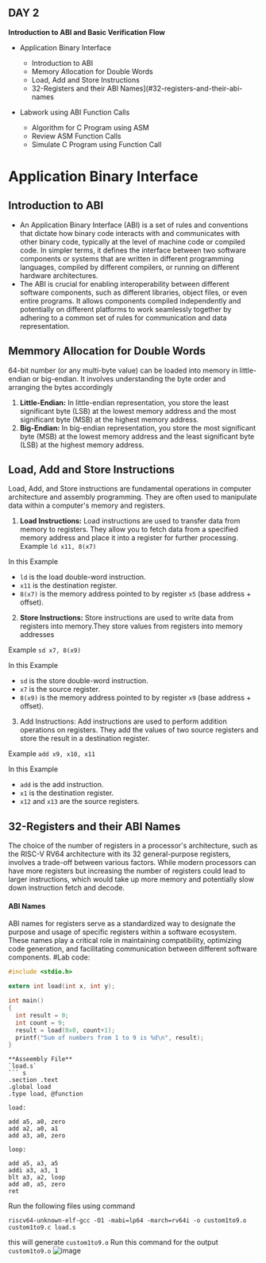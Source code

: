 ## DAY 2 
**Introduction to ABI and Basic Verification Flow**
+ Application Binary Interface
  - Introduction to ABI
  - Memory Allocation for Double Words
  - Load, Add and Store Instructions
  - 32-Registers and their ABI Names](#32-registers-and-their-abi-names

+ Labwork using ABI Function Calls
  - Algorithm for C Program using ASM
  - Review ASM Function Calls
  - Simulate C Program using Function Call
    
# Application Binary Interface
## Introduction to ABI
+ An Application Binary Interface (ABI) is a set of rules and conventions that dictate how binary code interacts with and communicates with other binary code, typically at the level of machine code or compiled code. In simpler terms, it defines the interface between two software components or systems that are written in different programming languages, compiled by different compilers, or running on different hardware architectures.
+ The ABI is crucial for enabling interoperability between different software components, such as different libraries, object files, or even entire programs. It allows components compiled independently and potentially on different platforms to work seamlessly together by adhering to a common set of rules for communication and data representation.
## Memmory Allocation for Double Words
64-bit number (or any multi-byte value) can be loaded into memory in little-endian or big-endian. It involves understanding the byte order and arranging the bytes accordingly
1. **Little-Endian:**
In little-endian representation, you store the least significant byte (LSB) at the lowest memory address and the most significant byte (MSB) at the highest memory address.
2. **Big-Endian:**
In big-endian representation, you store the most significant byte (MSB) at the lowest memory address and the least significant byte (LSB) at the highest memory address.
## Load, Add and Store Instructions
Load, Add, and Store instructions are fundamental operations in computer architecture and assembly programming. They are often used to manipulate data within a computer's memory and registers.
1. **Load Instructions:**
Load instructions are used to transfer data from memory to registers. They allow you to fetch data from a specified memory address and place it into a register for further processing.
Example `ld x11, 8(x7)`

In this Example
- `ld` is the load double-word instruction.
- `x11` is the destination register.
- `8(x7)` is the memory address pointed to by register `x5` (base address + offset).
2. **Store Instructions:**
Store instructions are used to write data from registers into memory.They store values from registers into memory addresses

Example `sd x7, 8(x9)`

In this Example
- `sd` is the store double-word instruction.
- `x7` is the source register.
- `8(x9)` is the memory address pointed to by register `x9` (base address + offset).
3. Add Instructions:
  Add instructions are used to perform addition operations on registers. They add the values of two source registers and store the result in a destination register.

Example `add x9, x10, x11`

In this Example
- `add` is the add instruction.
- `x1` is the destination register.
- `x12` and `x13` are the source registers.
## 32-Registers and their ABI Names
The choice of the number of registers in a processor's architecture, such as the RISC-V RV64 architecture with its 32 general-purpose registers, involves a trade-off between various factors. While modern processors can have more registers but increasing the number of registers could lead to larger instructions, which would take up more memory and potentially slow down instruction fetch and decode.
#### ABI Names
ABI names for registers serve as a standardized way to designate the purpose and usage of specific registers within a software ecosystem. These names play a critical role in maintaining compatibility, optimizing code generation, and facilitating communication between different software components. 
#Lab
  code:
  ```c
  #include <stdio.h>
  
  extern int load(int x, int y);
  
  int main()
  {
    int result = 0;
    int count = 9;
    result = load(0x0, count+1);
    printf("Sum of numbers from 1 to 9 is %d\n", result);
  }
  ```
```
**Asseembly File**
`load.s`
``` s
.section .text
.global load
.type load, @function

load:

add a5, a0, zero
add a2, a0, a1
add a3, a0, zero

loop:

add a5, a3, a5
addi a3, a3, 1
blt a3, a2, loop
add a0, a5, zero
ret
```
Run the following files using command
```
riscv64-unknown-elf-gcc -O1 -mabi=lp64 -march=rv64i -o custom1to9.o custom1to9.c load.s
```
this will generate `custom1to9.o`
Run this command for the output `custom1to9.o`
![image](https://github.com/KKiranR/pes_asic_class/assets/89727621/174cefee-f11c-4f22-8340-4ad92b8b962b)

